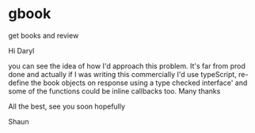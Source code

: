 # gbook
get books and review 

Hi Daryl

you can see the idea of how I'd approach this problem. It's far from prod done and actually if I was writing this commercially I'd use typeScript, re-define the book objects on response using a type checked interface' and some of the functions could be inline callbacks too. Many thanks

All the best, see you soon hopefully

Shaun
